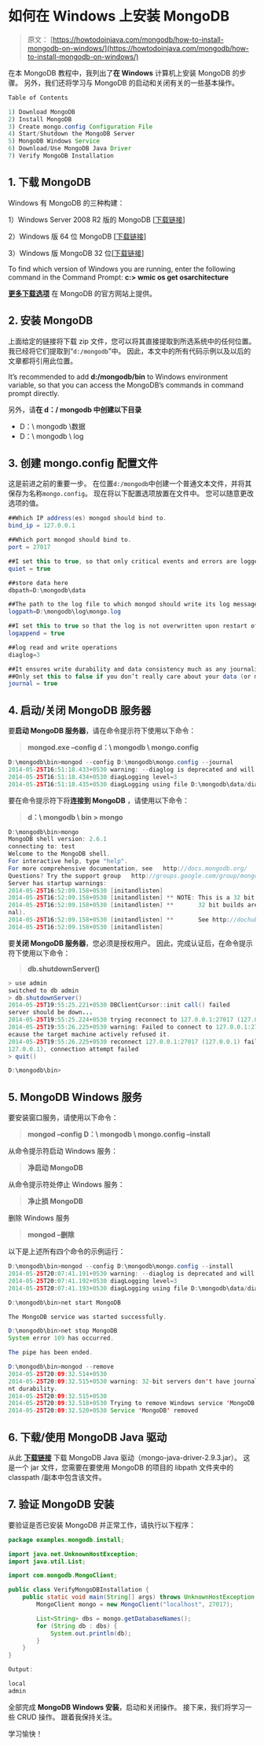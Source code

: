 # 如何在 Windows 上安装 MongoDB

> 原文： [https://howtodoinjava.com/mongodb/how-to-install-mongodb-on-windows/](https://howtodoinjava.com/mongodb/how-to-install-mongodb-on-windows/)

在本 MongoDB 教程中，我列出了**在 Windows** 计算机上安装 MongoDB 的步骤。 另外，我们还将学习与 MongoDB 的启动和关闭有关的一些基本操作。

```java
Table of Contents

1) Download MongoDB
2) Install MongoDB
3) Create mongo.config Configuration File
4) Start/Shutdown the MongoDB Server
5) MongoDB Windows Service
6) Download/Use MongoDB Java Driver
7) Verify MongoDB Installation
```

## 1\. 下载 MongoDB

Windows 有 MongoDB 的三种构建：

1）Windows Server 2008 R2 版的 MongoDB [[下载链接](https://fastdl.mongodb.org/win32/mongodb-win32-x86_64-2008plus-2.6.1.zip "download mongodb for windows server 2008")]

2）Windows 版 64 位 MongoDB [[下载链接](https://fastdl.mongodb.org/win32/mongodb-win32-x86_64-2.6.1.zip "Download mongodb for windows 64 bit")]

3）Windows 版 MongoDB 32 位[[下载链接](https://fastdl.mongodb.org/win32/mongodb-win32-i386-2.6.1.zip "Download mongodb for windows 32 bit")]

To find which version of Windows you are running, enter the following command in the Command Prompt:
**c:\> wmic os get osarchitecture**

[**更多下载选项**](https://www.mongodb.org/downloads "MongoDB downloads") 在 MongoDB 的官方网站上提供。

## 2\. 安装 MongoDB

上面给定的链接将下载 zip 文件，您可以将其直接提取到所选系统中的任何位置。 我已经将它们提取到“`d:/mongodb`”中。 因此，本文中的所有代码示例以及以后的文章都将引用此位置。

It’s recommended to add **d:/mongodb/bin** to Windows environment variable, so that you can access the MongoDB’s commands in command prompt directly.

另外，请**在 d：/ mongodb 中创建以下目录**

*   D：\ mongodb \数据
*   D：\ mongodb \ log

## 3\. 创建 mongo.config 配置文件

这是前进之前的重要一步。 在位置`d:/mongodb`中创建一个普通文本文件，并将其保存为名称`mongo.config`。
现在将以下配置选项放置在文件中。 您可以随意更改选项的值。

```java
##Which IP address(es) mongod should bind to. 
bind_ip = 127.0.0.1

##Which port mongod should bind to.
port = 27017

##I set this to true, so that only critical events and errors are logged.
quiet = true

##store data here
dbpath=D:\mongodb\data

##The path to the log file to which mongod should write its log messages.
logpath=D:\mongodb\log\mongo.log

##I set this to true so that the log is not overwritten upon restart of mongod.
logappend = true

##log read and write operations
diaglog=3

##It ensures write durability and data consistency much as any journaling scheme would be expected to do. 
##Only set this to false if you don’t really care about your data (or more so, the loss of it).
journal = true

```

## 4\. 启动/关闭 MongoDB 服务器

要**启动 MongoDB 服务器**，请在命令提示符下使用以下命令：

> **mongod.exe –config d：\ mongodb \ mongo.config**

```java
D:\mongodb\bin>mongod --config D:\mongodb\mongo.config --journal
2014-05-25T16:51:18.433+0530 warning: --diaglog is deprecated and will be removed in a future release
2014-05-25T16:51:18.434+0530 diagLogging level=3
2014-05-25T16:51:18.435+0530 diagLogging using file D:\mongodb\data/diaglog.5381d22e

```

要在命令提示符下将**连接到 MongoDB** ，请使用以下命令：

> **d：\ mongodb \ bin > mongo**

```java
D:\mongodb\bin>mongo
MongoDB shell version: 2.6.1
connecting to: test
Welcome to the MongoDB shell.
For interactive help, type "help".
For more comprehensive documentation, see   http://docs.mongodb.org/
Questions? Try the support group   http://groups.google.com/group/mongodb-user
Server has startup warnings:
2014-05-25T16:52:09.158+0530 [initandlisten]
2014-05-25T16:52:09.158+0530 [initandlisten] ** NOTE: This is a 32 bit MongoDB binary.
2014-05-25T16:52:09.158+0530 [initandlisten] **       32 bit builds are limited to less than 2GB of data (or less with --jour
nal).
2014-05-25T16:52:09.158+0530 [initandlisten] **       See http://dochub.mongodb.org/core/32bit
2014-05-25T16:52:09.158+0530 [initandlisten]

```

要**关闭 MongoDB 服务器**，您必须是授权用户。 因此，完成认证后，在命令提示符下使用以下命令：

> **db.shutdownServer()**

```java
> use admin
switched to db admin
> db.shutdownServer()
2014-05-25T19:55:25.221+0530 DBClientCursor::init call() failed
server should be down...
2014-05-25T19:55:25.224+0530 trying reconnect to 127.0.0.1:27017 (127.0.0.1) failed
2014-05-25T19:55:26.225+0530 warning: Failed to connect to 127.0.0.1:27017, reason: errno:10061 No connection could be made b
ecause the target machine actively refused it.
2014-05-25T19:55:26.225+0530 reconnect 127.0.0.1:27017 (127.0.0.1) failed failed couldn't connect to server 127.0.0.1:27017 (
127.0.0.1), connection attempt failed
> quit()

D:\mongodb\bin>

```

## 5\. MongoDB Windows 服务

要安装窗口服务，请使用以下命令：

> **mongod –config D：\ mongodb \ mongo.config –install**

从命令提示符启动 Windows 服务：

> **净启动 MongoDB**

从命令提示符处停止 Windows 服务：

> **净止损 MongoDB**

删除 Windows 服务

> **mongod –删除**

以下是上述所有四个命令的示例运行：

```java
D:\mongodb\bin>mongod --config D:\mongodb\mongo.config --install
2014-05-25T20:07:41.191+0530 warning: --diaglog is deprecated and will be removed in a future release
2014-05-25T20:07:41.192+0530 diagLogging level=3
2014-05-25T20:07:41.193+0530 diagLogging using file D:\mongodb\data/diaglog.53820035

D:\mongodb\bin>net start MongoDB

The MongoDB service was started successfully.

D:\mongodb\bin>net stop MongoDB
System error 109 has occurred.

The pipe has been ended.

D:\mongodb\bin>mongod --remove
2014-05-25T20:09:32.514+0530
2014-05-25T20:09:32.515+0530 warning: 32-bit servers don't have journaling enabled by default. Please use --journal if you wa
nt durability.
2014-05-25T20:09:32.515+0530
2014-05-25T20:09:32.518+0530 Trying to remove Windows service 'MongoDB'
2014-05-25T20:09:32.520+0530 Service 'MongoDB' removed

```

## 6\. 下载/使用 MongoDB Java 驱动

从此 [**下载链接**](http://central.maven.org/maven2/org/mongodb/mongo-java-driver/2.9.3/mongo-java-driver-2.9.3.jar "mongodb java driver download") 下载 MongoDB Java 驱动（mongo-java-driver-2.9.3.jar）。 这是一个 jar 文件，您需要在要使用 MongoDB 的项目的 libpath 文件夹中的 classpath /副本中包含该文件。

## 7\. 验证 MongoDB 安装

要验证是否已安装 MongoDB 并正常工作，请执行以下程序：

```java
package examples.mongodb.install;

import java.net.UnknownHostException;
import java.util.List;

import com.mongodb.MongoClient;

public class VerifyMongoDBInstallation {
	public static void main(String[] args) throws UnknownHostException {
		MongoClient mongo = new MongoClient("localhost", 27017);

		List<String> dbs = mongo.getDatabaseNames();
		for (String db : dbs) {
			System.out.println(db);
		}
	}
}

Output:

local
admin

```

全部完成 **MongoDB Windows 安装**，启动和关闭操作。 接下来，我们将学习一些 CRUD 操作。 跟着我保持关注。

学习愉快！